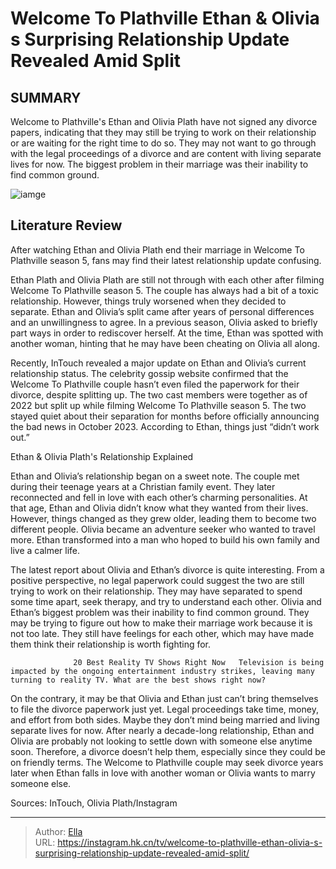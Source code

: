 # Welcome To Plathville Ethan &amp; Olivia s Surprising Relationship Update Revealed Amid Split


## SUMMARY 



  Welcome to Plathville&#39;s Ethan and Olivia Plath have not signed any divorce papers, indicating that they may still be trying to work on their relationship or are waiting for the right time to do so.   They may not want to go through with the legal proceedings of a divorce and are content with living separate lives for now.   The biggest problem in their marriage was their inability to find common ground.  

![iamge](https://static1.srcdn.com/wordpress/wp-content/uploads/2023/10/ethan-and-olivia-plath-welcome-to-plathville-montage.jpg)

## Literature Review
After watching Ethan and Olivia Plath end their marriage in Welcome To Plathville season 5, fans may find their latest relationship update confusing.




Ethan Plath and Olivia Plath are still not through with each other after filming Welcome To Plathville season 5. The couple has always had a bit of a toxic relationship. However, things truly worsened when they decided to separate. Ethan and Olivia’s split came after years of personal differences and an unwillingness to agree. In a previous season, Olivia asked to briefly part ways in order to rediscover herself. At the time, Ethan was spotted with another woman, hinting that he may have been cheating on Olivia all along.




Recently, InTouch revealed a major update on Ethan and Olivia’s current relationship status. The celebrity gossip website confirmed that the Welcome To Plathville couple hasn’t even filed the paperwork for their divorce, despite splitting up. The two cast members were together as of 2022 but split up while filming Welcome To Plathville season 5. The two stayed quiet about their separation for months before officially announcing the bad news in October 2023. According to Ethan, things just “didn’t work out.”


 Ethan &amp; Olivia Plath&#39;s Relationship Explained 
          

Ethan and Olivia’s relationship began on a sweet note. The couple met during their teenage years at a Christian family event. They later reconnected and fell in love with each other’s charming personalities. At that age, Ethan and Olivia didn’t know what they wanted from their lives. However, things changed as they grew older, leading them to become two different people. Olivia became an adventure seeker who wanted to travel more. Ethan transformed into a man who hoped to build his own family and live a calmer life.





 

The latest report about Olivia and Ethan’s divorce is quite interesting. From a positive perspective, no legal paperwork could suggest the two are still trying to work on their relationship. They may have separated to spend some time apart, seek therapy, and try to understand each other. Olivia and Ethan’s biggest problem was their inability to find common ground. They may be trying to figure out how to make their marriage work because it is not too late. They still have feelings for each other, which may have made them think their relationship is worth fighting for.

                  20 Best Reality TV Shows Right Now   Television is being impacted by the ongoing entertainment industry strikes, leaving many turning to reality TV. What are the best shows right now?    




On the contrary, it may be that Olivia and Ethan just can’t bring themselves to file the divorce paperwork just yet. Legal proceedings take time, money, and effort from both sides. Maybe they don’t mind being married and living separate lives for now. After nearly a decade-long relationship, Ethan and Olivia are probably not looking to settle down with someone else anytime soon. Therefore, a divorce doesn’t help them, especially since they could be on friendly terms. The Welcome to Plathville couple may seek divorce years later when Ethan falls in love with another woman or Olivia wants to marry someone else.

Sources: InTouch, Olivia Plath/Instagram



---

> Author: [Ella](https://instagram.hk.cn/)  
> URL: https://instagram.hk.cn/tv/welcome-to-plathville-ethan-olivia-s-surprising-relationship-update-revealed-amid-split/  

